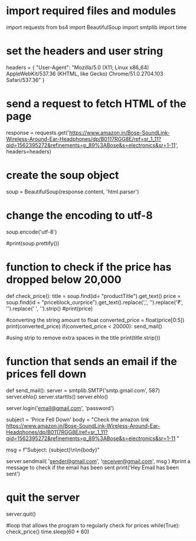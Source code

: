 # import required files and modules

import requests
from bs4 import BeautifulSoup
import smtplib
import time

# set the headers and user string
headers = {
"User-Agent": "Mozilla/5.0 (X11; Linux x86_64) AppleWebKit/537.36 (KHTML, like Gecko) Chrome/51.0.2704.103 Safari/537.36"
}

# send a request to fetch HTML of the page
response = requests.get('https://www.amazon.in/Bose-SoundLink-Wireless-Around-Ear-Headphones/dp/B0117RGG8E/ref=sr_1_11?qid=1562395272&refinements=p_89%3ABose&s=electronics&sr=1-11', headers=headers)

# create the soup object
soup = BeautifulSoup(response.content, 'html.parser')

# change the encoding to utf-8
soup.encode('utf-8')

#print(soup.prettify())

# function to check if the price has dropped below 20,000
def check_price():
  title = soup.find(id= "productTitle").get_text()
  price = soup.find(id = "priceblock_ourprice").get_text().replace(',', '').replace('₹', '').replace(' ', '').strip()
  #print(price)

  #converting the string amount to float
  converted_price = float(price[0:5])
  print(converted_price)
  if(converted_price < 20000):
    send_mail()

  #using strip to remove extra spaces in the title
  print(title.strip())




# function that sends an email if the prices fell down
def send_mail():
  server = smtplib.SMTP('smtp.gmail.com', 587)
  server.ehlo()
  server.starttls()
  server.ehlo()

  server.login('email@gmail.com', 'password')

  subject = 'Price Fell Down'
  body = "Check the amazon link https://www.amazon.in/Bose-SoundLink-Wireless-Around-Ear-Headphones/dp/B0117RGG8E/ref=sr_1_11?qid=1562395272&refinements=p_89%3ABose&s=electronics&sr=1-11 "

  msg = f"Subject: {subject}\n\n{body}"
  
  server.sendmail(
    'sender@gmail.com',
    'receiver@gmail.com',
    msg
  )
  #print a message to check if the email has been sent
  print('Hey Email has been sent')
  # quit the server
  server.quit()

#loop that allows the program to regularly check for prices
while(True):
  check_price()
  time.sleep(60 * 60)
